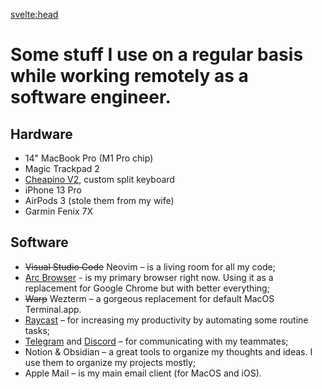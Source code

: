 <svelte:head>

  <title>Uses</title>
  <meta name="Description" content="Some stuff I use on a regular basis while working remotely as a front-end developer." />
</svelte:head>

# Some stuff I use on a regular basis while working remotely as a software engineer.

## Hardware

- 14" MacBook Pro (M1 Pro chip)
- Magic Trackpad 2
- [Cheapino V2](/cheapino-split-mechanical-keyboard), custom split keyboard
- iPhone 13 Pro
- AirPods 3 (stole them from my wife)
- Garmin Fenix 7X

## Software

- <s>Visual Studio Code</s> Neovim – is a living room for all my code;
- [Arc Browser](https://arc.net/) - is my primary browser right now. Using it as a replacement for Google Chrome but with better everything;
- <s>Warp</s> Wezterm – a gorgeous replacement for default MacOS Terminal.app.
- [Raycast](https://www.raycast.com/) – for increasing my productivity by automating some routine tasks;
- [Telegram](https://telegram.org/) and [Discord](https://discord.com/) – for communicating with my teammates;
- Notion & Obsidian – a great tools to organize my thoughts and ideas. I use them to organize my projects mostly;
- Apple Mail – is my main email client (for MacOS and iOS).
